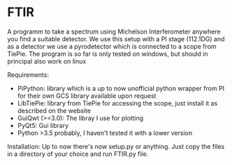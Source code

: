 # FTIR
A programm to take a spectrum using Michelson Interferometer anywhere you find a suitable detector. We use this setup with a PI stage (112.1DG) and as a detector we use a pyrodetector  which is connected to a scope from TiePie. 
The program is so far is only tested on windows, but should in principal also work on linux

Requirements:
- PiPython: library which is a up to now unofficial python wrapper from PI for their own GCS library available upon request
- LibTiePie: library from TiePie for accessing the scope, just install it as described on the website
- GuiQwt (>=3.0): The libray I use for plotting
- PyQt5: Gui library
- Python >3.5 probably, I haven't tested it with a lower version

Installation:
Up to now there's now setup.py or anything. Just copy the files in a directory of your choice and run FTIR.py file.
